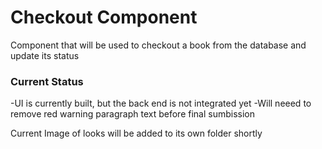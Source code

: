 # Checkout Component
Component that will be used to checkout a book from the database and update its status

### Current Status
-UI is currently built, but the back end is not integrated yet
-Will neeed to remove red warning paragraph text before final sumbission

Current Image of looks will be added to its own folder shortly